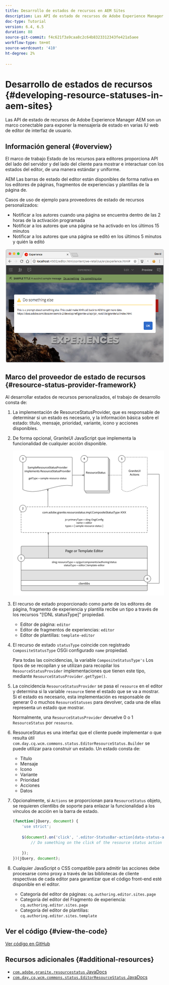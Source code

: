 ```yaml
---
title: Desarrollo de estados de recursos en AEM Sites
description: Las API de estado de recursos de Adobe Experience Manager AEM son un marco conectable para exponer la mensajería de estado en varias IU web de editor de interfaz de usuario.
doc-type: Tutorial
version: 6.4, 6.5
duration: 88
source-git-commit: f4c621f3a9caa8c2c64b8323312343fe421a5aee
workflow-type: tm+mt
source-wordcount: '410'
ht-degree: 2%

---
```



# Desarrollo de estados de recursos {#developing-resource-statuses-in-aem-sites}

Las API de estado de recursos de Adobe Experience Manager AEM son un marco conectable para exponer la mensajería de estado en varias IU web de editor de interfaz de usuario.

## Información general {#overview}

El marco de trabajo Estado de los recursos para editores proporciona API del lado del servidor y del lado del cliente para mostrar e interactuar con los estados del editor, de una manera estándar y uniforme.

AEM Las barras de estado del editor están disponibles de forma nativa en los editores de páginas, fragmentos de experiencias y plantillas de la página de.

Casos de uso de ejemplo para proveedores de estado de recursos personalizados:

* Notificar a los autores cuando una página se encuentra dentro de las 2 horas de la activación programada
* Notificar a los autores que una página se ha activado en los últimos 15 minutos
* Notificar a los autores que una página se editó en los últimos 5 minutos y quién la editó

![AEM Resumen del estado del recurso de editor de](assets/sample-editor-resource-status-screenshot.png)

## Marco del proveedor de estado de recursos {#resource-status-provider-framework}

Al desarrollar estados de recursos personalizados, el trabajo de desarrollo consta de:

1. La implementación de ResourceStatusProvider, que es responsable de determinar si un estado es necesario, y la información básica sobre el estado: título, mensaje, prioridad, variante, icono y acciones disponibles.
2. De forma opcional, GraniteUI JavaScript que implementa la funcionalidad de cualquier acción disponible.

   ![arquitectura de estado de recursos](assets/sample-editor-resource-status-application-architecture.png)

3. El recurso de estado proporcionado como parte de los editores de página, fragmento de experiencia y plantilla recibe un tipo a través de los recursos &quot;[!DNL statusType]&quot; propiedad.

   * Editor de página: `editor`
   * Editor de fragmentos de experiencias: `editor`
   * Editor de plantillas: `template-editor`

4. El recurso de estado `statusType` coincide con registrado `CompositeStatusType` OSGi configurado `name` propiedad.

   Para todas las coincidencias, la variable `CompositeStatusType's` Los tipos de se recopilan y se utilizan para recopilar los `ResourceStatusProvider` implementaciones que tienen este tipo, mediante `ResourceStatusProvider.getType()`.

5. La coincidencia `ResourceStatusProvider` se pasa el `resource` en el editor y determina si la variable `resource` tiene el estado que se va a mostrar. Si el estado es necesario, esta implementación es responsable de generar 0 o muchos `ResourceStatuses` para devolver, cada una de ellas representa un estado que mostrar.

   Normalmente, una `ResourceStatusProvider` devuelve 0 o 1 `ResourceStatus` por `resource`.

6. ResourceStatus es una interfaz que el cliente puede implementar o que resulta útil `com.day.cq.wcm.commons.status.EditorResourceStatus.Builder` se puede utilizar para construir un estado. Un estado consta de:

   * Título
   * Mensaje
   * Icono
   * Variante
   * Prioridad
   * Acciones
   * Datos

7. Opcionalmente, si `Actions` se proporcionan para `ResourceStatus` objeto, se requieren clientlibs de soporte para enlazar la funcionalidad a los vínculos de acción en la barra de estado.

   ```js
   (function(jQuery, document) {
       'use strict';
   
       $(document).on('click', '.editor-StatusBar-action[data-status-action-id="do-something"]', function () {
           // Do something on the click of the resource status action
   
       });
   })(jQuery, document);
   ```

8. Cualquier JavaScript o CSS compatible para admitir las acciones debe procesarse como proxy a través de las bibliotecas de cliente respectivas de cada editor para garantizar que el código front-end esté disponible en el editor.

   * Categoría del editor de páginas: `cq.authoring.editor.sites.page`
   * Categoría del editor del Fragmento de experiencia: `cq.authoring.editor.sites.page`
   * Categoría del editor de plantillas: `cq.authoring.editor.sites.template`

## Ver el código {#view-the-code}

[Ver código en GitHub](https://github.com/Adobe-Consulting-Services/acs-aem-samples/tree/master/bundle/src/main/java/com/adobe/acs/samples/resourcestatus/impl/SampleEditorResourceStatusProvider.java)

## Recursos adicionales {#additional-resources}

* [`com.adobe.granite.resourcestatus` JavaDocs](https://helpx.adobe.com/experience-manager/6-5/sites/developing/using/reference-materials/javadoc/com/adobe/granite/resourcestatus/package-summary.html)
* [`com.day.cq.wcm.commons.status.EditorResourceStatus` JavaDocs](https://helpx.adobe.com/experience-manager/6-5/sites/developing/using/reference-materials/javadoc/com/day/cq/wcm/commons/status/EditorResourceStatus.html)
